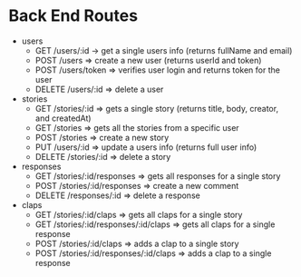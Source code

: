 # Back End Routes

* users
  * GET /users/:id -> get a single users info (returns fullName and email)
  * POST /users => create a new user (returns userId and token)
  * POST /users/token => verifies user login and returns token for the user
  * DELETE /users/:id => delete a user
* stories
  * GET /stories/:id => gets a single story (returns title, body, creator, and createdAt)
  * GET /stories => gets all the stories from a specific user
  * POST /stories => create a new story
  * PUT /users/:id => update a users info (returns full user info)
  * DELETE /stories/:id => delete a story
* responses
  * GET /stories/:id/responses => gets all responses for a single story
  * POST /stories/:id/responses => create a new comment
  * DELETE /responses/:id => delete a response
* claps
  * GET /stories/:id/claps => gets all claps for a single story
  * GET /stories/:id/responses/:id/claps => gets all claps for a single response
  * POST /stories/:id/claps => adds a clap to a single story
  * POST /stories/:id/responses/:id/claps => adds a clap to a single response
